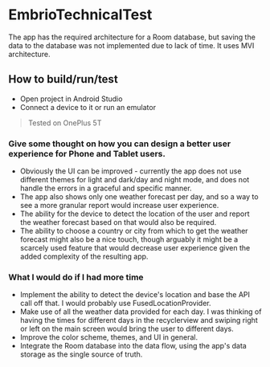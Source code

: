 # EmbrioTechnicalTest

The app has the required architecture for a Room database, but saving the data to the database was not implemented due to lack of time.
It uses MVI architecture.

## How to build/run/test
- Open project in Android Studio
- Connect a device to it or run an emulator
> Tested on OnePlus 5T

### Give some thought on how you can design a better user experience for Phone and Tablet users.
- Obviously the UI can be improved - currently the app does not use different themes for light and dark/day and night mode, and does not handle the errors in a graceful and specific manner.
- The app also shows only one weather forecast per day, and so a way to see a more granular report would increase user experience.
- The ability for the device to detect the location of the user and report the weather forecast based on that would also be required.
- The ability to choose a country or city from which to get the weather forecast might also be a nice touch, though arguably it might be a scarcely used feature that would decrease user experience given the added complexity of the resulting app.

### What I would do if I had more time
- Implement the ability to detect the device's location and base the API call off that. I would probably use FusedLocationProvider.
- Make use of all the weather data provided for each day. I was thinking of having the times for different days in the recyclerview and swiping right or left on the main screen would bring the user to different days.
- Improve the color scheme, themes, and UI in general.
- Integrate the Room database into the data flow, using the app's data storage as the single source of truth.
